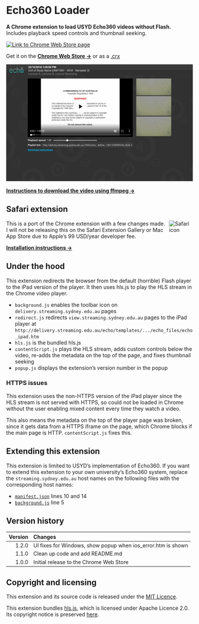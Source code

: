 # Echo360 Loader
**A Chrome extension to load USYD Echo360 videos without Flash.**  
Includes playback speed controls and thumbnail seeking.

<a href="https://chrome.google.com/webstore/detail/hekcgkbebmbmbclcgikaocemhaeafpbf/" target="_blank" rel="noopener noreferrer">
    <img src="https://developer.chrome.com/webstore/images/ChromeWebStore_Badge_v2_496x150.png" width="248" alt="Link to Chrome Web Store page" />
</a>

Get it on the [**Chrome Web Store →**](https://chrome.google.com/webstore/detail/hekcgkbebmbmbclcgikaocemhaeafpbf/)
or as a
[.crx](https://github.com/notseenee/echo360loader/releases)

![Screenshot](images/screenshot@2x.png)

[**Instructions to download the video using ffmpeg →**](downloadinstructions.md)

## Safari extension
<img src="https://developer.apple.com/assets/elements/icons/safari/safari-128x128_2x.png" width="64" height="64" alt="Safari icon" align="right">

This is a port of the Chrome extension with a few changes made.  
I will not be releasing this on the Safari Extension Gallery or Mac App Store
due to Apple’s 99 USD/year developer fee.

[**Installation instructions →**](echo360loader.safariextension)

## Under the hood
This extension redirects the browser from the default (horrible) Flash player to
the iPad version of the player. It then uses hls.js to play the HLS stream in
the Chrome video player.

- `background.js` enables the toolbar icon on `delivery.streaming.sydney.edu.au`
  pages
- `redirect.js` redirects `view.streaming.sydney.edu.au` pages to the iPad
  player at
  `http://delivery.streaming.edu.au/echo/templates/.../echo_files/echo_ipad.htm`
- `hls.js` is the bundled hls.js
- `contentScript.js` plays the HLS stream, adds custom controls below the video,
  re-adds the metadata on the top of the page, and fixes thumbnail seeking
- `popup.js` displays the extension’s version number in the popup

### HTTPS issues
This extension uses the non-HTTPS version of the iPad player since the HLS
stream is not served with HTTPS, so could not be loaded in Chrome without the
user enabling mixed content every time they watch a video.

This also means the metadata on the top of the player page was broken, since it
gets data from a HTTPS iframe on the page, which Chrome blocks if the main page
is HTTP. `contentScript.js` fixes this. 

## Extending this extension
This extension is limited to USYD’s implementation of Echo360. If you want to
extend this extension to your own university’s Echo360 system, replace the
`streaming.sydney.edu.au` host names on the following files with the corresponding
host names:
- [`manifest.json`](src/manifest.json) lines 10 and 14
- [`background.js`](src/background.js) line 5

## Version history
| Version | Changes                                                            |
| -------:|:------------------------------------------------------------------ |
|   1.2.0 | UI fixes for Windows, show popup when ios_error.htm is shown       |
|   1.1.0 | Clean up code and add README.md                                    |
|   1.0.0 | Initial release to the Chrome Web Store                            |

## Copyright and licensing
This extension and its source code is released under the [MIT Licence](LICENSE).

This extension bundles [hls.js](https://github.com/video-dev/hls.js/), which is
licensed under Apache Licence 2.0. Its copyright notice is preserved
[here](LICENSE).
